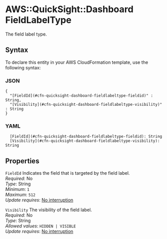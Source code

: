 # AWS::QuickSight::Dashboard FieldLabelType<a name="aws-properties-quicksight-dashboard-fieldlabeltype"></a>

The field label type\.

## Syntax<a name="aws-properties-quicksight-dashboard-fieldlabeltype-syntax"></a>

To declare this entity in your AWS CloudFormation template, use the following syntax:

### JSON<a name="aws-properties-quicksight-dashboard-fieldlabeltype-syntax.json"></a>

```
{
  "[FieldId](#cfn-quicksight-dashboard-fieldlabeltype-fieldid)" : String,
  "[Visibility](#cfn-quicksight-dashboard-fieldlabeltype-visibility)" : String
}
```

### YAML<a name="aws-properties-quicksight-dashboard-fieldlabeltype-syntax.yaml"></a>

```
  [FieldId](#cfn-quicksight-dashboard-fieldlabeltype-fieldid): String
  [Visibility](#cfn-quicksight-dashboard-fieldlabeltype-visibility): String
```

## Properties<a name="aws-properties-quicksight-dashboard-fieldlabeltype-properties"></a>

`FieldId` <a name="cfn-quicksight-dashboard-fieldlabeltype-fieldid"></a>
Indicates the field that is targeted by the field label\.  
_Required_: No  
_Type_: String  
_Minimum_: `1`  
_Maximum_: `512`  
_Update requires_: [No interruption](https://docs.aws.amazon.com/AWSCloudFormation/latest/UserGuide/using-cfn-updating-stacks-update-behaviors.html#update-no-interrupt)

`Visibility` <a name="cfn-quicksight-dashboard-fieldlabeltype-visibility"></a>
The visibility of the field label\.  
_Required_: No  
_Type_: String  
_Allowed values_: `HIDDEN | VISIBLE`  
_Update requires_: [No interruption](https://docs.aws.amazon.com/AWSCloudFormation/latest/UserGuide/using-cfn-updating-stacks-update-behaviors.html#update-no-interrupt)
